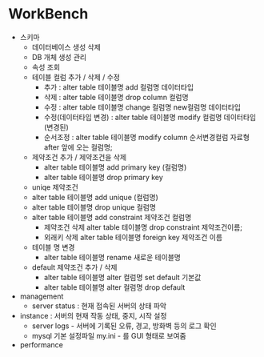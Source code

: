 # WorkBench 

- 스키마
  - 데이터베이스 생성 삭제
  - DB 개체 생성 관리
  - 속성 조회
  - 테이블 컬럼 추가 / 삭제 / 수정
    - 추가 : alter table 테이블명 add 컬럼명 데이터타입
    - 삭제 : alter table 테이블명 drop column 컬럼명
    - 수정 : alter table 테이블명 change 컬럼명 new컬럼명 데이터타입
    - 수정(데이터타입 변경) : alter table 테이블명 modify 컬럼명  데이터타입(변경된)
    - 순서조정 : alter table 테이블명 modify column 순서변경컬럼 자료형 after 앞에 오는 컬럼명;
  - 제약조건 추가 / 제약조건을 삭제
    - alter table 테이블명 add primary key (컬럼명)
    - alter table 테이블명 drop primary key
  -  uniqe 제약조건
    - alter table 테이블명 add unique (컬럼명)
    - alter table 테이블명 drop unique 컬럼명
  - alter table 테이블명 add constraint 제약조건 컬럼명
    - 제약조건 삭제 alter table 테이블명 drop constraint 제약조건이름;
    - 외래키 삭제 alter table 테이블명 foreign key 제약조건 이름
  - 테이블 명 변경
    - alter table 테이블명 rename 새로운 테이블명
  - default 제약조건 추가 / 삭제
    - alter table 테이블명 alter 컬럼명 set default 기본값
    - alter table 테이블명 alter 컬럼명 drop default
- management
  - server status : 현재 접속된 서버의 상태 파악
- instance : 서버의 현재 작동 상태, 중지, 시작 설정
  - server logs -  서버에 기록된 오류, 경고, 방화벽 등의 로그 확인
  - mysql 기본 설정파일 my.ini - 를 GUI 형태로 보여줌
- performance